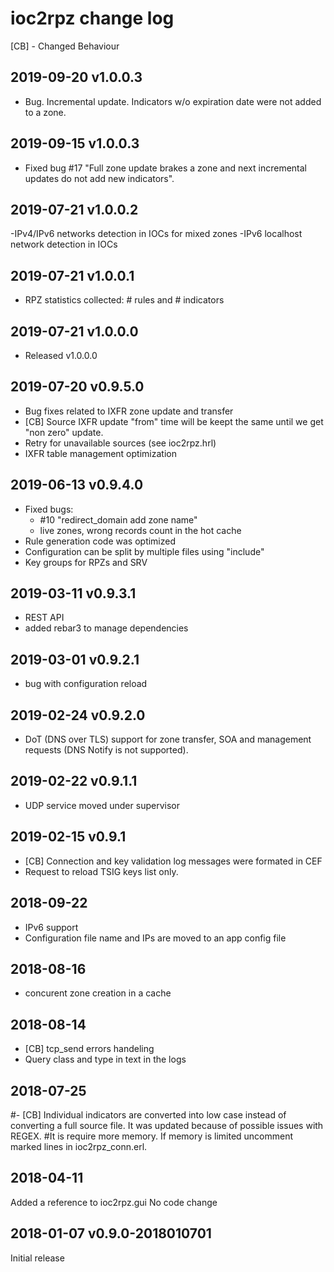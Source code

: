 # ioc2rpz change log
[CB] - Changed Behaviour
## 2019-09-20 v1.0.0.3
- Bug. Incremental update. Indicators w/o expiration date were not added to a zone.

## 2019-09-15 v1.0.0.3
- Fixed bug #17 "Full zone update brakes a zone and next incremental updates do not add new indicators". 

## 2019-07-21 v1.0.0.2
-IPv4/IPv6 networks detection in IOCs for mixed zones
-IPv6 localhost network detection in IOCs

## 2019-07-21 v1.0.0.1
- RPZ statistics collected: # rules and # indicators

## 2019-07-21 v1.0.0.0
- Released v1.0.0.0

## 2019-07-20 v0.9.5.0
- Bug fixes related to IXFR zone update and transfer
- [CB] Source IXFR update "from" time will be keept the same until we get "non zero" update.
- Retry for unavailable sources (see ioc2rpz.hrl)
- IXFR table management optimization

## 2019-06-13 v0.9.4.0
- Fixed bugs:
	- #10 "redirect_domain add zone name"
	- live zones, wrong records count in the hot cache
- Rule generation code was optimized
- Configuration can be split by multiple files using "include" 
- Key groups for RPZs and SRV

## 2019-03-11 v0.9.3.1
- REST API
- added rebar3 to manage dependencies

## 2019-03-01 v0.9.2.1
- bug with configuration reload

## 2019-02-24 v0.9.2.0
- DoT (DNS over TLS) support for zone transfer, SOA and management requests (DNS Notify is not supported).

## 2019-02-22 v0.9.1.1
- UDP service moved under supervisor

## 2019-02-15 v0.9.1
- [CB] Connection and key validation log messages were formated in CEF
- Request to reload TSIG keys list only.

## 2018-09-22
- IPv6 support
- Configuration file name and IPs are moved to an app config file

## 2018-08-16
- concurent zone creation in a cache

## 2018-08-14
- [CB] tcp_send errors handeling
- Query class and type in text in the logs

## 2018-07-25
#- [CB] Individual indicators are converted into low case instead of converting a full source file. It was updated because of possible issues with REGEX.
#It is require more memory. If memory is limited uncomment marked lines in ioc2rpz_conn.erl.

## 2018-04-11
Added a reference to ioc2rpz.gui
No code change

## 2018-01-07 v0.9.0-2018010701
Initial release
